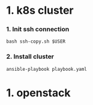 # 1. k8s cluster

### 1. Init ssh connection
```
bash ssh-copy.sh $USER
```

### 2. Install cluster
```
ansible-playbook playbook.yaml 
```

# 1. openstack